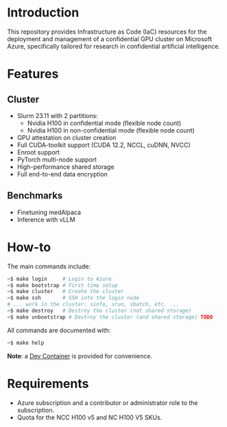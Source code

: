 # Introduction

This repository provides Infrastructure as Code (IaC) resources for the deployment and management of a confidential GPU cluster on Microsoft Azure, specifically tailored for research in confidential artificial intelligence.

# Features

## Cluster

- Slurm 23.11 with 2 partitions:
  - Nvidia H100 in confidential mode (flexible node count)
  - Nvidia H100 in non-confidential mode (flexible node count)
- GPU attestation on cluster creation
- Full CUDA-toolkit support (CUDA 12.2, NCCL, cuDNN, NVCC) <!--FIXME? -->
- Enroot support
- PyTorch multi-node support
- High-performance shared storage
- Full end-to-end data encryption

## Benchmarks

- Finetuning medAlpaca
- Inference with vLLM

# How-to

The main commands include:

```sh
~$ make login     # Login to Azure
~$ make bootstrap # First time setup
~$ make cluster   # Create the cluster
~$ make ssh       # SSH into the login node
# ... work in the cluster: sinfo, srun, sbatch, etc. ...
~$ make destroy   # Destroy the cluster (not shared storage)
~$ make unbootstrap # Destroy the cluster (and shared storage) TODO
```

All commands are documented with:

```sh
~$ make help
```

**Note**: a [Dev Container](.devcontainer) is provided for convenience.

# Requirements

- Azure subscription and a contributor or administrator role to the subscription.
- Quota for the NCC H100 v5 and NC H100 V5 SKUs.